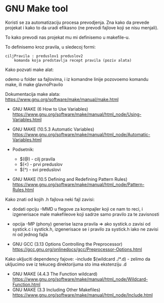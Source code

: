 # GNU Make tool

Koristi se za automatizaciju procesa prevodjenja.
Zna kako da prevede projekat i kako to da uradi efikasno (ne prevodi fajlove koji se nisu menjali).

To kako prevodi nas projekat mu mi definisemo u makefile-u.

To definisemo kroz pravila, u sledecoj formi:

	ciljPravila : preduslov1 preduslov2
		komanda koja predstavlja recept pravila (poziv alata)

Kako pozvati make alat:

odemo u folder sa fajlovima, i iz komandne linije pozovoemo komandu make, ili make glavnoPravilo

Dokumentacija make alata: https://www.gnu.org/software/make/manual/make.html

* GNU MAKE (6 How to Use Variables)
	https://www.gnu.org/software/make/manual/html_node/Using-Variables.html

* GNU MAKE (10.5.3 Automatic Variables)
	https://www.gnu.org/software/make/manual/html_node/Automatic-Variables.html

* Podsetnik:
	* $(@) - cilj pravila
	* $(<) - prvi preduslov
	* $(^) - svi preduslovi

* GNU MAKE (10.5 Defining and Redefining Pattern Rules)
	https://www.gnu.org/software/make/manual/html_node/Pattern-Rules.html

Kako znati od kojih .h fajlova neki fajl zavisi:

* dodati opciju -MMD u flegove za kompajler koji ce nam to reci, i izgenerisace male makefileove koji sadrze samo pravilo za te zavisnosti
* opcija -MP (phony) generise lazna pravila => ako systick.o zavisi od systick.c i systick.h, izgenerisace se i pravilo za systick.h iako ne zavisi ni od jednog fajla

* GNU GCC (3.13 Options Controlling the Preprocessor)
	https://gcc.gnu.org/onlinedocs/gcc/Preprocessor-Options.html

Kako ukljuciti dependency fajove: 
	-include $(wildcard ./*.d) - zelimo da ukljucimo sve iz tekuceg direktorijuma sto ima ekstenziju .d

* GNU MAKE (4.4.3 The Function wildcard)
	https://www.gnu.org/software/make/manual/html_node/Wildcard-Function.html
* GNU MAKE (3.3 Including Other Makefiles)
	https://www.gnu.org/software/make/manual/html_node/Include.html